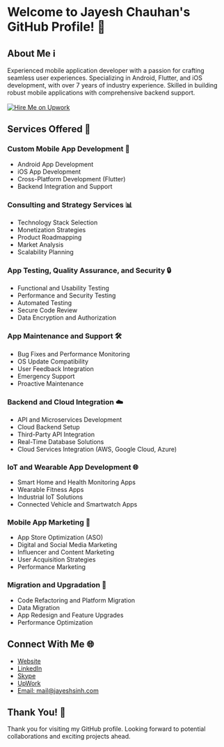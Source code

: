 <!DOCTYPE html>
<html lang="en">
<head>
  <meta charset="UTF-8">
  <meta name="viewport" content="width=device-width, initial-scale=1.0">
</head>
<body>
  <h1>Welcome to Jayesh Chauhan's GitHub Profile! 👋</h1>

  <h2>About Me ℹ️</h2>
  <p>Experienced mobile application developer with a passion for crafting seamless user experiences. Specializing in Android, Flutter, and iOS development, with over 7 years of industry experience. Skilled in building robust mobile applications with comprehensive backend support.</br></br><a href="https://www.upwork.com/freelancers/~011f90f853e34b6a3e" target="_blank"><img src="https://img.shields.io/badge/Hire%20Me%20on-Upwork-brightgreen" alt="Hire Me on Upwork"></a></p>

  <h2>Services Offered 💼</h2>
  <h3>Custom Mobile App Development 📱</h3>
  <ul>
    <li>Android App Development</li>
    <li>iOS App Development</li>
    <li>Cross-Platform Development (Flutter)</li>
    <li>Backend Integration and Support</li>
  </ul>

  <h3>Consulting and Strategy Services 📊</h3>
  <ul>
    <li>Technology Stack Selection</li>
    <li>Monetization Strategies</li>
    <li>Product Roadmapping</li>
    <li>Market Analysis</li>
    <li>Scalability Planning</li>
  </ul>

  <h3>App Testing, Quality Assurance, and Security 🔒</h3>
  <ul>
    <li>Functional and Usability Testing</li>
    <li>Performance and Security Testing</li>
    <li>Automated Testing</li>
    <li>Secure Code Review</li>
    <li>Data Encryption and Authorization</li>
  </ul>

  <h3>App Maintenance and Support 🛠️</h3>
  <ul>
    <li>Bug Fixes and Performance Monitoring</li>
    <li>OS Update Compatibility</li>
    <li>User Feedback Integration</li>
    <li>Emergency Support</li>
    <li>Proactive Maintenance</li>
  </ul>

  <h3>Backend and Cloud Integration ☁️</h3>
  <ul>
    <li>API and Microservices Development</li>
    <li>Cloud Backend Setup</li>
    <li>Third-Party API Integration</li>
    <li>Real-Time Database Solutions</li>
    <li>Cloud Services Integration (AWS, Google Cloud, Azure)</li>
  </ul>

  <h3>IoT and Wearable App Development 🌐</h3>
  <ul>
    <li>Smart Home and Health Monitoring Apps</li>
    <li>Wearable Fitness Apps</li>
    <li>Industrial IoT Solutions</li>
    <li>Connected Vehicle and Smartwatch Apps</li>
  </ul>

  <h3>Mobile App Marketing 📢</h3>
  <ul>
    <li>App Store Optimization (ASO)</li>
    <li>Digital and Social Media Marketing</li>
    <li>Influencer and Content Marketing</li>
    <li>User Acquisition Strategies</li>
    <li>Performance Marketing</li>
  </ul>

  <h3>Migration and Upgradation 🔄</h3>
  <ul>
    <li>Code Refactoring and Platform Migration</li>
    <li>Data Migration</li>
    <li>App Redesign and Feature Upgrades</li>
    <li>Performance Optimization</li>
  </ul>

  <h2>Connect With Me 🌐</h2>
  <ul>
    <li><a href="https://jayeshsinh.com" target="_blank">Website</a></li>
    <li><a href="https://www.linkedin.com/in/chauhanjayesh/" target="_blank">LinkedIn</a></li>
    <li><a href="https://join.skype.com/invite/Uhvv7wcMeMyo" target="_blank">Skype</a></li>
    <li><a href="https://www.upwork.com/freelancers/~011f90f853e34b6a3e" target="_blank">UpWork</a></li>
    <li><a href="mailto:mail@jayeshsinh.com">Email: mail@jayeshsinh.com</a></li>
  </ul>

  <h2>Thank You! 🙏</h2>
  <p>Thank you for visiting my GitHub profile. Looking forward to potential collaborations and exciting projects ahead.</p>
</body>
</html>
